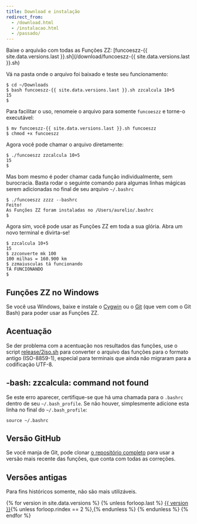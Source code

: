 ```yaml
---
title: Download e instalação
redirect_from:
  - /download.html
  - /instalacao.html
  - /passado/
---
```


<!-- > Dica: Sabia que você também também pode usar as Funções ZZ [direto no navegador](http://funcoeszz.net/online/), ou [em seu iPhone](http://itunes.apple.com/br/app/funcoes-zz/id492258680?mt=8)? -->

<!-- > Dica: Manja de git? Então [baixe o repositório completo](https://github.com/funcoeszz/funcoeszz) e seja feliz! -->

<!-- > Vá no [Funções ZZ à la carte](/a-la-carte/?zz=*), escolha as funções desejadas e aperte o botão *Baixar arquivo*. Um arquivo chamado `funcoeszz.sh` será baixado para o seu computador. -->

Baixe o arquivão com todas as Funções ZZ: [funcoeszz-{{ site.data.versions.last }}.sh](/download/funcoeszz-{{ site.data.versions.last }}.sh)

Vá na pasta onde o arquivo foi baixado e teste seu funcionamento:

```shell
$ cd ~/Downloads
$ bash funcoeszz-{{ site.data.versions.last }}.sh zzcalcula 10+5
15
$
```

Para facilitar o uso, renomeie o arquivo para somente `funcoeszz` e torne-o executável:

```shell
$ mv funcoeszz-{{ site.data.versions.last }}.sh funcoeszz
$ chmod +x funcoeszz
```

Agora você pode chamar o arquivo diretamente:

```shell
$ ./funcoeszz zzcalcula 10+5
15
$
```

Mas bom mesmo é poder chamar cada função individualmente, sem burocracia. Basta rodar o seguinte comando para algumas linhas mágicas serem adicionadas no final de seu arquivo `~/.bashrc`

```shell
$ ./funcoeszz zzzz --bashrc
Feito!
As Funções ZZ foram instaladas no /Users/aurelio/.bashrc
$
```

Agora sim, você pode usar as Funções ZZ em toda a sua glória. Abra um novo terminal e divirta-se!

```shell
$ zzcalcula 10+5
15
$ zzconverte mk 100
100 milhas = 160.900 km
$ zzmaiusculas tá funcionando
TÁ FUNCIONANDO
$
```


## Funções ZZ no Windows

Se você usa Windows, baixe e instale o [Cygwin](http://aurelio.net/cygwin/) ou o [Git](http://git-scm.com/downloads) (que vem com o Git Bash) para poder usar as Funções ZZ.


## Acentuação

Se der problema com a acentuação nos resultados das funções, use o script [release/2iso.sh](https://github.com/funcoeszz/funcoeszz/blob/master/release/2iso.sh) para converter o arquivo das funções para o formato antigo (ISO-8859-1), especial para terminais que ainda não migraram para a codificação UTF-8.


## -bash: zzcalcula: command not found

Se este erro aparecer, certifique-se que há uma chamada para o `.bashrc` dentro de seu `~/.bash_profile`. Se não houver, simplesmente adicione esta linha no final do `~/.bash_profile`:

```
source ~/.bashrc
```


## Versão GitHub

Se você manja de Git, pode clonar [o repositório completo](https://github.com/funcoeszz/funcoeszz) para usar a versão mais recente das funções, que conta com todas as correções.


## Versões antigas

Para fins históricos somente, não são mais utilizáveis.

<p>
{% for version in site.data.versions %}
    {% unless forloop.last %}
        <a href="/download/funcoeszz-{{ version }}.sh">{{ version }}</a>{% unless forloop.rindex == 2 %},{% endunless %}
    {% endunless %}
{% endfor %}
</p>
